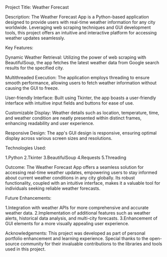 Project Title: Weather Forecast

Description:
The Weather Forecast App is a Python-based application designed to provide users with real-time weather information for any city worldwide. Leveraging web scraping techniques and GUI development tools, this project offers an intuitive and interactive platform for accessing weather updates seamlessly.

Key Features:

Dynamic Weather Retrieval: Utilizing the power of web scraping with BeautifulSoup, the app fetches the latest weather data from Google search results for the specified city.

Multithreaded Execution: The application employs threading to ensure smooth performance, allowing users to fetch weather information without causing the GUI to freeze.

User-friendly Interface: Built using Tkinter, the app boasts a user-friendly interface with intuitive input fields and buttons for ease of use.

Customizable Display: Weather details such as location, temperature, time, and weather condition are neatly presented within distinct frames, enhancing readability and user experience.

Responsive Design: The app's GUI design is responsive, ensuring optimal display across various screen sizes and resolutions.

Technologies Used:

1.Python
2.Tkinter
3.BeautifulSoup
4.Requests
5.Threading

Outcome:
The Weather Forecast App offers a seamless solution for accessing real-time weather updates, empowering users to stay informed about current weather conditions in any city globally. Its robust functionality, coupled with an intuitive interface, makes it a valuable tool for individuals seeking reliable weather forecasts.

Future Enhancements:

1.Integration with weather APIs for more comprehensive and accurate weather data.
2.Implementation of additional features such as weather alerts, historical data analysis, and multi-city forecasts.
3.Enhancement of GUI elements for a more visually appealing user experience.

Acknowledgements:
This project was developed as part of personal portfolio enhancement and learning experience. Special thanks to the open-source community for their invaluable contributions to the libraries and tools used in this project.
